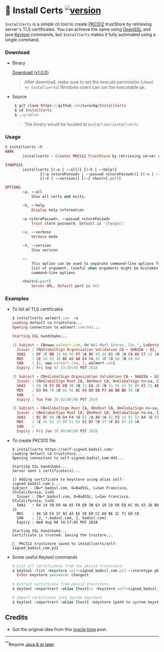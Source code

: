 # 🏺 Install Certs [ ![version](https://img.shields.io/badge/installcerts-1.0.0-green.svg) ](https://github.com/sureshg/InstallCerts/releases/latest)

`InstallCerts` is a simple cli tool to create [PKCS12](https://en.wikipedia.org/wiki/PKCS_12) trustStore by retrieving server's TLS certificates.
You can achieve the same using [OpenSSL](https://en.wikipedia.org/wiki/OpenSSL) and java [Keytool](https://docs.oracle.com/javase/8/docs/technotes/tools/unix/keytool.html) commands, but `InstallCerts` makes it fully automated using a single command.

### Download

* Binary

   [Download (v1.0.0)](https://github.com/sureshg/InstallCerts/releases/latest)

   > After download, make sure to set the execute permission (`chmod +x installcerts`)
   > Windows users can run the executable jar.

* Source

    ```ruby
     $ git clone https://github.com/sureshg/InstallCerts
     $ cd InstallCerts
     $ ./gradlew
    ```
    > The binary would be located at `build/libs/installcerts`

### Usage

```ruby
$ installcerts -h
NAME
        installcerts - Creates PKCS12 TrustStore by retrieving server certificates

SYNOPSIS
        installcerts [(-a | --all)] [(-h | --help)]
                [(-p <storePasswd> | --passwd <storePasswd>)] [(-v | --verbose)]
                [(-V | --version)] [--] <host>[:port]

OPTIONS
        -a, --all
            Show all certs and exits.

        -h, --help
            Display help information

        -p <storePasswd>, --passwd <storePasswd>
            Trust store password. Default is 'changeit'

        -v, --verbose
            Verbose mode

        -V, --version
            Show version

        --
            This option can be used to separate command-line options from the
            list of argument, (useful when arguments might be mistaken for
            command-line options

        <host>[:port]
            Server URL. Default port is 443
```

### Examples

  *  To list all TLS certificates
  
     ```ruby
     $ installcerts walmart.com  -a
     Loading default ca truststore...
     Opening connection to walmart.com:443...
     
     Starting SSL handshake...
     
     1) Subject - CN=www.walmart.com, O="Wal-Mart Stores, Inc.", L=Bentonville, ST=Arkansas, C=US
       Issuer : CN=GlobalSign Organization Validation CA - SHA256 - G2, O=GlobalSign nv-sa, C=BE
       SHA1   : DF 3C BB 19 68 95 F7 9A BE 99 44 D1 0D 3A CA A5 C7 21 1A 90
       MD5    : CE 58 55 38 BE A5 A8 E4 FA 45 4C 5D 88 7B 98 04
       SAN    : [2, www.walmart.com, 2, walmart.com]
       Expiry : Fri Sep 07 23:10:43 PDT 2018
     
     2) Subject - CN=GlobalSign Organization Validation CA - SHA256 - G2, O=GlobalSign nv-sa, C=BE
       Issuer : CN=GlobalSign Root CA, OU=Root CA, O=GlobalSign nv-sa, C=BE
       SHA1   : 90 2E F2 DE EB 3C 5B 13 EA 4C 3D 51 93 62 93 09 E2 31 AE 55
       MD5    : D3 E8 70 6D 82 92 AC E4 DD EB F7 A8 BB BD 56 6B
       SAN    :
       Expiry : Tue Feb 20 02:00:00 PST 2024
     
     3) Subject - CN=GlobalSign Root CA, OU=Root CA, O=GlobalSign nv-sa, C=BE
       Issuer : CN=GlobalSign Root CA, OU=Root CA, O=GlobalSign nv-sa, C=BE
       SHA1   : B1 BC 96 8B D4 F4 9D 62 2A A8 9A 81 F2 15 01 52 A4 1D 82 9C
       MD5    : 3E 45 52 15 09 51 92 E1 B7 5D 37 9F B1 87 29 8A
       SAN    :
       Expiry : Fri Jan 28 04:00:00 PST 2028
     ```
    
  * To create PKCS12 file
  
    ``` 
    $ installcerts https://self-signed.badssl.com/
    Loading default ca truststore...
    Opening connection to self-signed.badssl.com:443...
    
    Starting SSL handshake...
    Server sent 1 certificate(s)...
    
    1) Adding certificate to keystore using alias self-signed.badssl.com-1...
    Subject - CN=*.badssl.com, O=BadSSL, L=San Francisco, ST=California, C=US
      Issuer : CN=*.badssl.com, O=BadSSL, L=San Francisco, ST=California, C=US
      SHA1   : 64 14 50 D9 4A 65 FA EB 3B 63 10 28 D8 E8 6C 95 43 1D B8 11
      MD5    : 46 10 F4 1F 93 A3 EE 58 E0 CC 69 BE 1C 71 E0 C0
      SAN    : [2, *.badssl.com, 2, badssl.com]
      Expiry : Wed Aug 08 14:17:05 PDT 2018
    
    Starting SSL handshake...
    Certificate is trusted. Saving the trustore...
    
    🍺  PKCS12 truststore saved to installcerts/self-signed_badssl_com.p12
    ```
  * Some useful Keytool commands
    
    ```ruby
    # List all certificates from the pkcs12 truststore.
    $ keytool -list -keystore self-signed_badssl_com.p12 --storetype pkcs12
      Enter keystore password: changeit
  
    # Extract certificate from pkcs12 truststore.
    $ keytool -exportcert -alias [host]-1 -keystore self-signed_badssl_com.p12 -storepass changeit -file [host].cer

    # Import certificate into system keystore
    $ keytool -importcert -alias [host] -keystore [path to system keystore] -storepass changeit -file [host].cer
    ```
    
    
## Credits

 - Got the original idea from this [oracle blog](https://blogs.oracle.com/gc/entry/unable_to_find_valid_certification) post.
 
----------
<sup>**</sup>Require [Java 8 or later](http://www.oracle.com/technetwork/java/javase/downloads/index.html)

